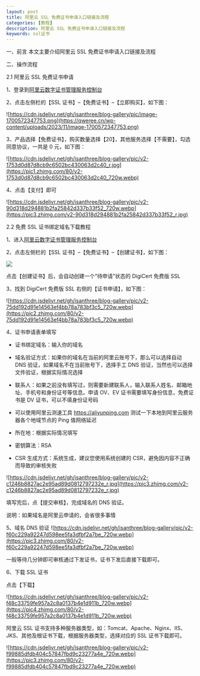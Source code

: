```yaml
---
layout: post
title: 阿里云 SSL 免费证书申请入口链接及流程
categories: [教程]
description: 阿里云 SSL 免费证书申请入口链接及流程
keywords: ssl证书
---
```


一、前言
本文主要介绍阿里云 SSL 免费证书申请入口链接及流程

二、操作流程

2.1 阿里云 SSL 免费证书申请

1、登录到[阿里云数字证书管理服务控制台](https://yundun.console.aliyun.com/?userCode=r3yteowb&p=cas#/certExtend/free/cn-hangzhou)

2、点击左侧栏的【SSL 证书】–【免费证书】–【立即购买】，如下图：

![https://cdn.jsdelivr.net/gh/isanthree/blog-gallery/pic/image-1700572347753.png](https://qweree.cn/wp-content/uploads/2023/11/image-1700572347753.png)

3、产品选择【免费证书】，购买数量选择【20】，其他服务选择【不需要】，勾选同意协议，一共是 0 元，如下图：

![https://cdn.jsdelivr.net/gh/isanthree/blog-gallery/pic/v2-1753d0d87d8cb9c6502bc430063d2c40_r.jpg](https://pic1.zhimg.com/80/v2-1753d0d87d8cb9c6502bc430063d2c40_720w.webp)

4、点击【支付】即可

![https://cdn.jsdelivr.net/gh/isanthree/blog-gallery/pic/v2-90d318d294881b2fa25842d337b33f52_720w.webp](https://pic3.zhimg.com/v2-90d318d294881b2fa25842d337b33f52_r.jpg)

2.2 免费 SSL 证书绑定域名下载教程

1、进入[阿里云数字证书管理服务控制台](https://yundun.console.aliyun.com/?userCode=r3yteowb&p=cas#/overview/cn-hangzhou)

2、点击左侧栏的【SSL 证书】–【免费证书】–【创建证书】，如下图：

![](https://pic3.zhimg.com/v2-778d14c022cbacb1087b4108c5ae26a2_r.jpg)

点击【创建证书】后，会自动创建一个“待申请”状态的 DigiCert 免费版 SSL

3、找到 DigiCert 免费版 SSL 右侧的【证书申请】，如下图：

![https://cdn.jsdelivr.net/gh/isanthree/blog-gallery/pic/v2-75dd192d91e14563ef4bb78a783bf3c5_720w.webp](https://pic2.zhimg.com/80/v2-75dd192d91e14563ef4bb78a783bf3c5_720w.webp)

4、证书申请表单填写

- 证书绑定域名：输入你的域名

- 域名验证方式：如果你的域名在当前的阿里云账号下，那么可以选择自动 DNS 验证，如果域名不在当前账号下，选择手工 DNS 验证，当然也可以选择文件验证，根据实际情况选择

- 联系人：如果之前没有填写过，则需要新建联系人，输入联系人姓名、邮箱地址、手机号和身份证号等信息。申请 OV、EV 证书需要填写身份信息，免费证书是 DV 证书，可以不填身份证号码

- 可以使用阿里云测速工具 <https://aliyunping.com> 测试一下本地到阿里云服务器各个地域节点的 Ping 值网络延迟

- 所在地：根据实际情况填写

- 密钥算法：RSA

- CSR 生成方式：系统生成，建议您使用系统创建的 CSR，避免因内容不正确而导致的审核失败

![https://cdn.jsdelivr.net/gh/isanthree/blog-gallery/pic/v2-c1246b8827ac2e95ad89d0812797232e_r.jpg](https://pic3.zhimg.com/v2-c1246b8827ac2e95ad89d0812797232e_r.jpg)

填写完后，点【提交审核】，完成域名的 DNS 验证。

说明：如果域名是阿里云申请的，会省很多事情

5、域名 DNS 验证
![https://cdn.jsdelivr.net/gh/isanthree/blog-gallery/pic/v2-f60c229a92247d598ee5fa3dfbf2a7be_720w.webp](https://pic3.zhimg.com/80/v2-f60c229a92247d598ee5fa3dfbf2a7be_720w.webp)

一般等待几分钟即可审核通过下发证书，证书下发后直接下载即可。

6、下载 SSL 证书

点击【下载】

![https://cdn.jsdelivr.net/gh/isanthree/blog-gallery/pic/v2-f48c33759fe957a2c8a0137b4e1d911b_720w.webp](https://pic4.zhimg.com/80/v2-f48c33759fe957a2c8a0137b4e1d911b_720w.webp)

阿里云 SSL 证书支持多种服务器类型，如：Tomcat、Apache、Nginx、IIS、JKS、其他及根证书下载，根据服务器类型，选择对应的 SSL 证书下载即可。

![https://cdn.jsdelivr.net/gh/isanthree/blog-gallery/pic/v2-f99885dfdb404c57847fbd9c23277a4e_720w.webp](https://pic3.zhimg.com/80/v2-f99885dfdb404c57847fbd9c23277a4e_720w.webp)

<!--转自：https://zhuanlan.zhihu.com/p/659159604-->
